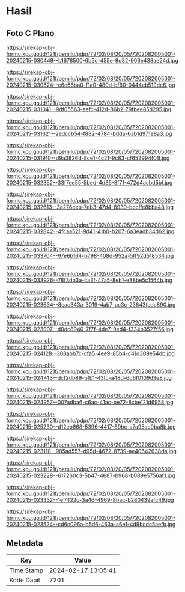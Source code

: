 # Hasil

## Foto C Plano

https://sirekap-obj-formc.kpu.go.id/121f/pemilu/pdpr/72/02/08/20/05/7202082005001-20240215-030449--b1678500-6b5c-455e-9d32-906e438ae24d.jpg

https://sirekap-obj-formc.kpu.go.id/121f/pemilu/pdpr/72/02/08/20/05/7202082005001-20240215-030624--c6c66ba0-f1a0-480d-bf60-0444eb519dc6.jpg

https://sirekap-obj-formc.kpu.go.id/121f/pemilu/pdpr/72/02/08/20/05/7202082005001-20240215-031041--9df05563-aefc-412d-86b2-79fbee85d295.jpg

https://sirekap-obj-formc.kpu.go.id/121f/pemilu/pdpr/72/02/08/20/05/7202082005001-20240215-031621--2edccb54-f882-4784-bdda-6ab1d971e8a3.jpg

https://sirekap-obj-formc.kpu.go.id/121f/pemilu/pdpr/72/02/08/20/05/7202082005001-20240215-031910--d9a3826d-8ce1-4c21-9c83-cf652994f01f.jpg

https://sirekap-obj-formc.kpu.go.id/121f/pemilu/pdpr/72/02/08/20/05/7202082005001-20240215-032352--33f7ee55-5bed-4d35-8f71-472d4acbd5bf.jpg

https://sirekap-obj-formc.kpu.go.id/121f/pemilu/pdpr/72/02/08/20/05/7202082005001-20240215-032613--3a276eeb-7eb3-47d4-8930-bccffe8bba48.jpg

https://sirekap-obj-formc.kpu.go.id/121f/pemilu/pdpr/72/02/08/20/05/7202082005001-20240215-032842--4fcaa521-9d41-41b0-b207-6a3eadb34d62.jpg

https://sirekap-obj-formc.kpu.go.id/121f/pemilu/pdpr/72/02/08/20/05/7202082005001-20240215-033704--97e6b164-b798-408d-952a-5ff92d518534.jpg

https://sirekap-obj-formc.kpu.go.id/121f/pemilu/pdpr/72/02/08/20/05/7202082005001-20240215-033926--78f3db3a-ca3f-47a5-8eb1-e88be5c1564b.jpg

https://sirekap-obj-formc.kpu.go.id/121f/pemilu/pdpr/72/02/08/20/05/7202082005001-20240215-023634--8cac343a-3019-4ab7-ac3c-23843fcdc890.jpg

https://sirekap-obj-formc.kpu.go.id/121f/pemilu/pdpr/72/02/08/20/05/7202082005001-20240215-023907--d0dc8940-7f7f-4de7-9ed4-f334b3527f56.jpg

https://sirekap-obj-formc.kpu.go.id/121f/pemilu/pdpr/72/02/08/20/05/7202082005001-20240215-024128--308abb7c-cfa5-4ee9-85b4-c41d309e54db.jpg

https://sirekap-obj-formc.kpu.go.id/121f/pemilu/pdpr/72/02/08/20/05/7202082005001-20240215-024743--dcf2db89-bfb1-43fc-a48d-6d6f0109d3e8.jpg

https://sirekap-obj-formc.kpu.go.id/121f/pemilu/pdpr/72/02/08/20/05/7202082005001-20240215-024957--007adba6-c6ac-41ac-be72-8cbe121d6958.jpg

https://sirekap-obj-formc.kpu.go.id/121f/pemilu/pdpr/72/02/08/20/05/7202082005001-20240215-025230--d12eb668-5396-4417-89bc-a7a95ae0ba8b.jpg

https://sirekap-obj-formc.kpu.go.id/121f/pemilu/pdpr/72/02/08/20/05/7202082005001-20240215-023110--985ad557-d95d-4672-8739-ae40642638da.jpg

https://sirekap-obj-formc.kpu.go.id/121f/pemilu/pdpr/72/02/08/20/05/7202082005001-20240215-023228--617260c3-5b47-4687-b968-b089e5756af1.jpg

https://sirekap-obj-formc.kpu.go.id/121f/pemilu/pdpr/72/02/08/20/05/7202082005001-20240215-023332--1ef4f22c-3a46-4969-8bac-b280439afc49.jpg

https://sirekap-obj-formc.kpu.go.id/121f/pemilu/pdpr/72/02/08/20/05/7202082005001-20240215-023524--cd6c096a-b5d6-463a-a6e1-4d9bcdc5aefb.jpg


## Metadata

| Key        | Value               |
| ---------- | ------------------- |
| Time Stamp | 2024-02-17 13:05:41 |
| Kode Dapil | 7201                |



